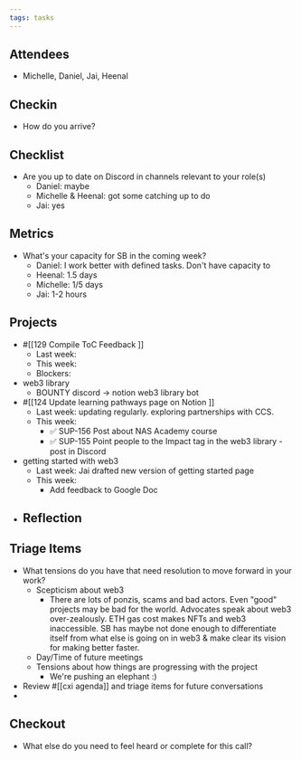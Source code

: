 ```yaml
---
tags: tasks
---
```

## Attendees
- Michelle, Daniel, Jai, Heenal

## Checkin
- How do you arrive?

## Checklist
- Are you up to date on Discord in channels relevant to your role(s)
	- Daniel: maybe
	- Michelle & Heenal: got some catching up to do
	- Jai: yes

## Metrics
- What's your capacity for SB in the coming week?
	- Daniel: I work better with defined tasks. Don't have capacity to 
	- Heenal: 1.5 days
	- Michelle: 1/5 days
	- Jai: 1-2 hours

## Projects
- #[[129 Compile ToC Feedback ]] 
	- Last week:
	- This week:
	- Blockers:
- web3 library
	- BOUNTY discord -> notion web3 library bot
- #[[124 Update learning pathways page on Notion ]] 
	- Last week: updating regularly. exploring partnerships with CCS.
	- This week:
		- ✅ SUP-156 Post about NAS Academy course 
		- ✅ SUP-155 Point people to the Impact tag in the web3 library - post in Discord 
- getting started with web3
	- Last week: Jai drafted new version of getting started page
	- This week:
		- Add feedback to Google Doc
- Reflection
	- 

## Triage Items
- What tensions do you have that need resolution to move forward in your work?
	- Scepticism about web3
		- There are lots of ponzis, scams and bad actors. Even "good" projects may be bad for the world. Advocates speak about web3 over-zealously. ETH gas cost makes NFTs and web3 inaccessible. SB has maybe not done enough to differentiate itself from what else is going on in web3 & make clear its vision for making better faster.
	- Day/Time of future meetings
	- Tensions about how things are progressing with the project
		- We're pushing an elephant :) 
- Review #[[cxi agenda]] and triage items for future conversations
- 

## Checkout
- What else do you need to feel heard or complete for this call?
